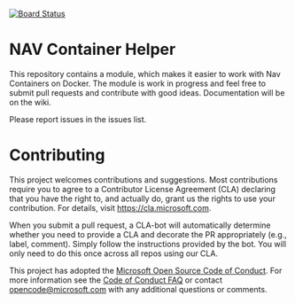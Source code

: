 [![Board Status](https://dev.azure.com/SuiteEngine/7d8b9f81-907f-4687-b97d-5c1678f42243/a5b8197d-3d54-407f-8bc9-c3b9f3a0981d/_apis/work/boardbadge/0346fd5c-543a-445c-961d-554f15d4612b)](https://dev.azure.com/SuiteEngine/7d8b9f81-907f-4687-b97d-5c1678f42243/_boards/board/t/a5b8197d-3d54-407f-8bc9-c3b9f3a0981d/Microsoft.RequirementCategory)
# NAV Container Helper

This repository contains a module, which makes it easier to work with Nav Containers on Docker.
The module is work in progress and feel free to submit pull requests and contribute with good ideas.
Documentation will be on the wiki.

Please report issues in the issues list.

# Contributing

This project welcomes contributions and suggestions.  Most contributions require you to agree to a
Contributor License Agreement (CLA) declaring that you have the right to, and actually do, grant us
the rights to use your contribution. For details, visit https://cla.microsoft.com.

When you submit a pull request, a CLA-bot will automatically determine whether you need to provide
a CLA and decorate the PR appropriately (e.g., label, comment). Simply follow the instructions
provided by the bot. You will only need to do this once across all repos using our CLA.

This project has adopted the [Microsoft Open Source Code of Conduct](https://opensource.microsoft.com/codeofconduct/).
For more information see the [Code of Conduct FAQ](https://opensource.microsoft.com/codeofconduct/faq/) or
contact [opencode@microsoft.com](mailto:opencode@microsoft.com) with any additional questions or comments.

